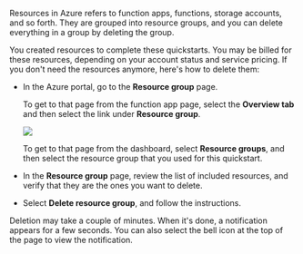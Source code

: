 Resources in Azure refers to function apps, functions, storage accounts, and so forth. They are grouped into resource groups, and you can delete everything in a group by deleting the group.

You created resources to complete these quickstarts. You may be billed for these resources, depending on your account status and service pricing. If you don't need the resources anymore, here's how to delete them:

- In the Azure portal, go to the **Resource group** page.

    To get to that page from the function app page, select the **Overview tab** and then select the link under **Resource group**.

    ![](https://github.com/fenago/katacoda-scenarios/raw/master/azure-functions/azure-functions-trigger-blob/steps/6/1.png)

    To get to that page from the dashboard, select **Resource groups**, and then select the resource group that you used for this quickstart.

- In the **Resource group** page, review the list of included resources, and verify that they are the ones you want to delete.

- Select **Delete resource group**, and follow the instructions.

Deletion may take a couple of minutes. When it's done, a notification appears for a few seconds. You can also select the bell icon at the top of the page to view the notification.